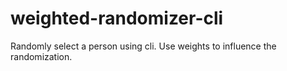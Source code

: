 # weighted-randomizer-cli
Randomly select a person using cli. Use weights to influence the randomization.
